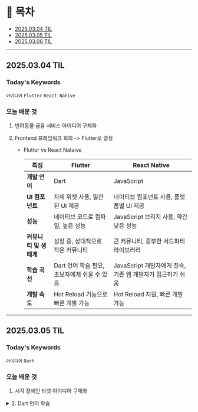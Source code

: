 # 📌 목차

- [2025.03.04 TIL](#20250304-til)
- [2025.03.05 TIL](#20250305-til)
- [2025.03.06 TIL](#20250306-til)

---

## 2025.03.04 TIL

### Today's Keywords

`아이디어` `Flutter` `React Native`

### 오늘 배운 것

1. 반려동물 금융 서비스 아이디어 구체화

2. Frontend 프레임워크 회의 -> Flutter로 결정
   
   - Flutter vs React Nataive
     
     | **특징**         | **Flutter**                  | **React Native**                       |
     | -------------- | ---------------------------- | -------------------------------------- |
     | **개발 언어**      | Dart                         | JavaScript                             |
     | **UI 컴포넌트**    | 자체 위젯 사용, 일관된 UI 제공          | 네이티브 컴포넌트 사용, 플랫폼별 UI 제공               |
     | **성능**         | 네이티브 코드로 컴파일, 높은 성능          | JavaScript 브리지 사용, 약간 낮은 성능            |
     | **커뮤니티 및 생태계** | 성장 중, 상대적으로 작은 커뮤니티          | 큰 커뮤니티, 풍부한 서드파티 라이브러리                 |
     | **학습 곡선**      | Dart 언어 학습 필요, 초보자에게 쉬울 수 있음 | JavaScript 개발자에게 친숙, 기존 웹 개발자가 접근하기 쉬움 |
     | **개발 속도**      | Hot Reload 기능으로 빠른 개발 가능     | Hot Reload 지원, 빠른 개발 가능                |

---

## 2025.03.05 TIL

### Today's Keywords

`아이디어` `Dart`

### 오늘 배운 것

1. 시각 장애인 타겟 아이디어 구체화

<details>
<summary>2. Dart 언어 학습</summary>

# Dart 언어 기본 정리

Dart는 Google에서 개발한 프로그래밍 언어로, 특히 Flutter 프레임워크에서 많이 사용됩니다. 
Dart의 주요 특징 중 하나는 Null Safety이며, 정적 타입을 지원합니다.

## 1. 변수 선언하기
Dart에서는 `var`, `final`, `const`, `late` 키워드를 사용하여 변수를 선언할 수 있습니다.

- `var`: 타입을 자동으로 추론합니다.
- 명시적 타입을 사용할 수도 있습니다.
- `late`: 나중에 값을 할당할 변수를 선언할 때 사용합니다.

```dart
var name = "John"; // 타입 추론 (String)
int age = 30; // 명시적 타입 선언
late String address; // 나중에 값을 할당할 변수
```

## 2. 변수 타입
Dart의 주요 데이터 타입은 다음과 같습니다:

- `int` - 정수형
- `double` - 실수형
- `String` - 문자열
- `bool` - 불리언 (true 또는 false)
- `List` - 배열 (여러 개의 요소를 저장할 때 사용)
- `Map` - 키-값 쌍으로 이루어진 컬렉션
- `Set` - 중복 없는 데이터 집합
- `dynamic` - 동적 타입 (모든 타입을 가질 수 있음)

```dart
int a = 10;
double b = 5.5;
String text = "Hello Dart";
bool isActive = true;
```

## 3. Nullable vs Non-nullable
Dart는 Null Safety를 지원하며, 기본적으로 모든 변수는 non-nullable입니다.
즉, 값을 할당하지 않으면 오류가 발생합니다.
Nullable 변수는 `?`를 사용하여 선언할 수 있습니다.

```dart
String? nullableName; // null이 될 수 있음
String nonNullableName = "John"; // null이 될 수 없음
```

## 4. Final vs Const
Dart에서 상수를 선언할 때 `final`과 `const` 키워드를 사용합니다.

- `final`: 런타임에 값이 결정되는 상수 (한 번만 할당 가능)
- `const`: 컴파일 타임에 값이 결정되는 상수 (컴파일 시점에 변하지 않는 값)

```dart
final currentTime = DateTime.now(); // 런타임 상수
const pi = 3.14; // 컴파일 타임 상수
```

## 5. Operators (연산자)
Dart에서 제공하는 주요 연산자는 다음과 같습니다.

- **산술 연산자**: `+`, `-`, `*`, `/`, `%`
- **비교 연산자**: `==`, `!=`, `>`, `<`, `>=`, `<=`
- **논리 연산자**: `&&`, `||`, `!`
- **할당 연산자**: `=`, `+=`, `-=`, `*=`, `/=`

```dart
int x = 10;
x += 5; // x = 15
bool isTrue = (x > 5) && (x < 20);
```

## 6. List (배열)
```dart
List<int> numbers = [1, 2, 3, 4, 5];
numbers.add(6);
numbers.remove(3);
print(numbers); // [1, 2, 4, 5, 6]
```

## 7. Map (딕셔너리)
```dart
Map<String, int> scores = {"Alice": 90, "Bob": 85};
scores["Charlie"] = 88;
print(scores["Alice"]); // 90
```

## 8. Set (중복 없는 컬렉션)
```dart
Set<int> uniqueNumbers = {1, 2, 3, 4, 5};
uniqueNumbers.add(3); // 중복된 값 추가 불가능
print(uniqueNumbers); // {1, 2, 3, 4, 5}
```

## 9. if문 (조건문)
```dart
int age = 18;
if (age >= 18) {
  print("성인입니다.");
} else {
  print("미성년자입니다.");
}
```

## 10. Loops (반복문)

### For Loop
```dart
for (int i = 0; i < 5; i++) {
  print("반복 횟수: \$i");
}
```

### While Loop
```dart
int count = 0;
while (count < 3) {
  print("카운트: \$count");
  count++;
}
```

## 11. Enum (열거형)
```dart
enum Status { pending, completed, failed }

void main() {
  Status currentStatus = Status.completed;
  print(currentStatus);
}
```

## 12. 함수 (Function)
```dart
int add(int a, int b) {
  return a + b;
}

void main() {
  print(add(3, 5)); // 8
}
```

## 13. Typedef (별칭 타입 정의)
```dart
typedef MathOperation = int Function(int, int);

int multiply(int a, int b) => a * b;

void main() {
  MathOperation operation = multiply;
  print(operation(4, 5)); // 20
}
```


## 2025.03.06 TIL

### Today's Keywords

`아이디어`

### 오늘 배운 것

1. 모임 관리 서비스 아이디어 구체화

<details>
<summary>2. Flutter 언어 학습</summary>

# Flutter 기본 개념 정리

Flutter는 Google에서 개발한 오픈소스 UI 프레임워크로, 하나의 코드베이스로 Android, iOS, 웹, 데스크톱 앱을 개발할 수 있습니다.

## 1. Flutter 개요

- **언어**: Dart 사용
- **특징**:
  - 빠른 UI 렌더링을 위한 **위젯 기반 구조**
  - **Hot Reload**를 통한 빠른 개발 속도
  - **크로스플랫폼 지원** (iOS, Android, 웹, 데스크톱)
  - 높은 성능 (네이티브 성능과 유사)

## 2. Flutter 설치

Flutter를 설치하려면 [Flutter 공식 문서](https://flutter.dev/docs/get-started/install)를 참고하세요.

### 설치 과정 (간단 요약)
1. Flutter SDK 다운로드 및 설치
2. `flutter doctor` 명령어로 환경 확인
3. IDE (VS Code 또는 Android Studio) 설정
4. Android/iOS 시뮬레이터 설정

```sh
flutter doctor
flutter create my_app
cd my_app
flutter run
```

## 3. Flutter 프로젝트 구조

```
my_app/
 ├── android/         # 안드로이드 관련 코드
 ├── ios/            # iOS 관련 코드
 ├── lib/            # 메인 코드 (Dart 파일)
 │   ├── main.dart   # 진입점
 ├── pubspec.yaml    # 패키지 및 설정 파일
 ├── assets/         # 이미지, 폰트 등 리소스
```

- `lib/main.dart`: 애플리케이션의 진입점
- `pubspec.yaml`: 패키지 및 의존성 관리

## 4. Flutter 기본 위젯

Flutter에서는 UI를 구성하는 요소를 **위젯(Widget)**이라고 합니다.

### 주요 위젯
- **기본 위젯**: `Text`, `Container`, `Row`, `Column`, `Stack`, `Image`, `Icon`
- **상태 관리 위젯**: `StatelessWidget`, `StatefulWidget`

```dart
import 'package:flutter/material.dart';

void main() {
  runApp(MyApp());
}

class MyApp extends StatelessWidget {
  @override
  Widget build(BuildContext context) {
    return MaterialApp(
      home: Scaffold(
        appBar: AppBar(title: Text('Flutter 기본 예제')),
        body: Center(child: Text('Hello, Flutter!')),
      ),
    );
  }
}
```

## 5. StatelessWidget vs StatefulWidget

- **StatelessWidget**: UI가 변하지 않는 정적인 화면에 사용
- **StatefulWidget**: UI가 변경될 가능성이 있는 화면에 사용 (예: 버튼 클릭 시 상태 변경)

### StatelessWidget 예제
```dart
class MyWidget extends StatelessWidget {
  @override
  Widget build(BuildContext context) {
    return Text('나는 Stateless 위젯입니다!');
  }
}
```

### StatefulWidget 예제
```dart
class CounterApp extends StatefulWidget {
  @override
  _CounterAppState createState() => _CounterAppState();
}

class _CounterAppState extends State<CounterApp> {
  int count = 0;

  void increment() {
    setState(() {
      count++;
    });
  }

  @override
  Widget build(BuildContext context) {
    return Column(
      mainAxisAlignment: MainAxisAlignment.center,
      children: [
        Text('Count: \$count'),
        ElevatedButton(onPressed: increment, child: Text('증가')),
      ],
    );
  }
}
```

## 6. 레이아웃 (Row, Column, Stack)

Flutter에서는 **Row, Column, Stack**을 이용하여 UI를 배치합니다.

```dart
Column(
  children: [
    Text('첫 번째 요소'),
    Row(
      mainAxisAlignment: MainAxisAlignment.spaceAround,
      children: [
        Icon(Icons.star),
        Icon(Icons.favorite),
      ],
    ),
  ],
)
```

## 7. 네비게이션 (페이지 이동)

Flutter에서 화면 간 이동은 `Navigator`를 사용합니다.

```dart
Navigator.push(
  context,
  MaterialPageRoute(builder: (context) => SecondPage()),
);
```

뒤로 가기:
```dart
Navigator.pop(context);
```

## 8. HTTP 요청 (API 호출)

Flutter에서 HTTP 요청을 보낼 때 `http` 패키지를 사용합니다.

### `pubspec.yaml`에 `http` 패키지 추가
```yaml
dependencies:
  http: ^0.13.3
```

### HTTP 요청 예제
```dart
import 'package:http/http.dart' as http;
import 'dart:convert';

Future<void> fetchData() async {
  final response = await http.get(Uri.parse('https://jsonplaceholder.typicode.com/posts/1'));
  if (response.statusCode == 200) {
    var data = json.decode(response.body);
    print(data);
  }
}
```

## 9. 상태 관리 (State Management)

Flutter에서는 상태 관리를 위해 다양한 방법을 사용할 수 있습니다.

- **setState** (기본적인 방법)
- **Provider** (공식 추천)
- **Riverpod** (Provider 개선 버전)
- **Bloc** (복잡한 상태 관리)

```dart
class CounterProvider with ChangeNotifier {
  int _count = 0;
  int get count => _count;

  void increment() {
    _count++;
    notifyListeners();
  }
}
```

## 10. Flutter의 주요 패키지

| 패키지 이름 | 설명 |
|------------|------|
| `http` | API 요청 |
| `provider` | 상태 관리 |
| `shared_preferences` | 간단한 로컬 저장소 |
| `flutter_bloc` | Bloc 패턴 상태 관리 |
| `url_launcher` | 웹사이트, 전화, 이메일 열기 |

## 11. Flutter 앱 빌드 및 배포

### 앱 실행
```sh
flutter run
```

### 안드로이드 빌드
```sh
flutter build apk
```

### iOS 빌드
```sh
flutter build ios
```

### 웹 빌드
```sh
flutter build web
```

## 12. 결론

Flutter는 빠른 UI 개발과 크로스플랫폼 지원으로 인해 매우 강력한 프레임워크입니다.
Flutter의 기초 개념을 다루었으며, 더 깊이 있는 학습을 위해 공식 문서와 다양한 튜토리얼을 참고하는 것이 좋습니다.


</details>

---
